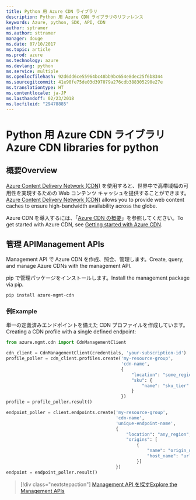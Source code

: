 ```yaml
---
title: Python 用 Azure CDN ライブラリ
description: Python 用 Azure CDN ライブラリのリファレンス
keywords: Azure, python, SDK, API, CDN
author: sptramer
ms.author: sttramer
manager: douge
ms.date: 07/10/2017
ms.topic: article
ms.prod: azure
ms.technology: azure
ms.devlang: python
ms.service: multiple
ms.openlocfilehash: 92d6dd6ce55964bc48bb9bc654e8dec25f6b8344
ms.sourcegitcommit: 41e90fe75de03d397079a276cdb388305290e27e
ms.translationtype: HT
ms.contentlocale: ja-JP
ms.lasthandoff: 02/23/2018
ms.locfileid: "29478885"
---
```

# <a name="azure-cdn-libraries-for-python"></a><span data-ttu-id="2ebe4-104">Python 用 Azure CDN ライブラリ</span><span class="sxs-lookup"><span data-stu-id="2ebe4-104">Azure CDN libraries for python</span></span>

## <a name="overview"></a><span data-ttu-id="2ebe4-105">概要</span><span class="sxs-lookup"><span data-stu-id="2ebe4-105">Overview</span></span>

<span data-ttu-id="2ebe4-106">[Azure Content Delivery Network (CDN)](https://docs.microsoft.com/en-us/azure/cdn/cdn-overview) を使用すると、世界中で高帯域幅の可用性を実現するための Web コンテンツ キャッシュを提供することができます。</span><span class="sxs-lookup"><span data-stu-id="2ebe4-106">[Azure Content Delivery Network (CDN)](https://docs.microsoft.com/en-us/azure/cdn/cdn-overview) allows you to provide web content caches to ensure high-bandwidth availability across the globe.</span></span>

<span data-ttu-id="2ebe4-107">Azure CDN を導入するには、「[Azure CDN の概要](https://docs.microsoft.com/en-us/azure/cdn/cdn-create-new-endpoint)」を参照してください。</span><span class="sxs-lookup"><span data-stu-id="2ebe4-107">To get started with Azure CDN, see [Getting started with Azure CDN](https://docs.microsoft.com/en-us/azure/cdn/cdn-create-new-endpoint).</span></span>

## <a name="management-apis"></a><span data-ttu-id="2ebe4-108">管理 API</span><span class="sxs-lookup"><span data-stu-id="2ebe4-108">Management APIs</span></span>

<span data-ttu-id="2ebe4-109">Management API で Azure CDN を作成、照会、管理します。</span><span class="sxs-lookup"><span data-stu-id="2ebe4-109">Create, query, and manage Azure CDNs with the management API.</span></span>

<span data-ttu-id="2ebe4-110">pip で管理パッケージをインストールします。</span><span class="sxs-lookup"><span data-stu-id="2ebe4-110">Install the management package via pip.</span></span>

```bash
pip install azure-mgmt-cdn
```

### <a name="example"></a><span data-ttu-id="2ebe4-111">例</span><span class="sxs-lookup"><span data-stu-id="2ebe4-111">Example</span></span>

<span data-ttu-id="2ebe4-112">単一の定義済みエンドポイントを備えた CDN プロファイルを作成しています。</span><span class="sxs-lookup"><span data-stu-id="2ebe4-112">Creating a CDN profile with a single defined endpoint:</span></span>

```python
from azure.mgmt.cdn import CdnManagementClient

cdn_client = CdnManagementClient(credentials, 'your-subscription-id')
profile_poller = cdn_client.profiles.create('my-resource-group',
                                            'cdn-name',
                                            {
                                                "location": "some_region", 
                                                "sku": {
                                                    "name": "sku_tier"
                                                } 
                                            })
profile = profile_poller.result()

endpoint_poller = client.endpoints.create('my-resource-group',
                                          'cdn-name',
                                          'unique-endpoint-name', 
                                          { 
                                              "location": "any_region", 
                                              "origins": [
                                                  {
                                                      "name": "origin_name", 
                                                      "host_name": "url"
                                                  }]
                                          })
endpoint = endpoint_poller.result()
```

> [!div class="nextstepaction"]
> [<span data-ttu-id="2ebe4-113">Management API を探す</span><span class="sxs-lookup"><span data-stu-id="2ebe4-113">Explore the Management APIs</span></span>](/python/api/overview/azure/cdn/management)
